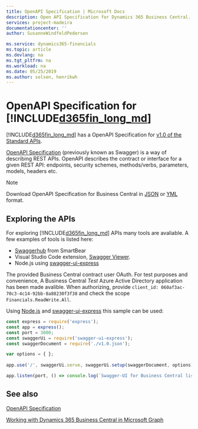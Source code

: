 ```yaml
---
title: OpenAPI Specification | Microsoft Docs
description: Open API Specification for Dynamics 365 Business Central.
services: project-madeira
documentationcenter: ''
author: SusanneWindfeldPedersen

ms.service: dynamics365-financials
ms.topic: article
ms.devlang: na
ms.tgt_pltfrm: na
ms.workload: na
ms.date: 05/25/2019
ms.author: solsen, henrikwh
---
```


# OpenAPI Specification for [!INCLUDE[d365fin_long_md](../includes/d365fin_long_md.md)]
[!INCLUDE[d365fin_long_md](../includes/d365fin_long_md.md)] has a OpenAPI Specification for [v1.0 of the Standard APIs](https://docs.microsoft.com/en-us/dynamics-nav/api-reference/v1.0/index).

[OpenAPI Specification](https://swagger.io/docs/specification/about/) (previously known as Swagger) is a way of describing REST APIs. OpenAPI describes the contract or interface for a given REST API: endpoints, security schemes, methods/verbs, parameters, models, headers etc.  

> [!NOTE]  
> Download OpenAPI Specification for Business Central in [JSON](v1.0.json) or [YML](v1.0.yaml) format.

## Exploring the APIs
For exploring [!INCLUDE[d365fin_long_md](../includes/d365fin_long_md.md)] APIs many tools are avaliable. A few examples of tools is listed here:

- [Swaggerhub](https://swagger.io/tools/swaggerhub/) from SmartBear
- Visual Studio Code extension, [Swagger Viewer](https://marketplace.visualstudio.com/items?itemName=Arjun.swagger-viewer).
- Node.js using [swagger-ui-express](https://github.com/scottie1984/swagger-ui-express)

The provided Business Central contract user OAuth. For test purposes and convenience, A Business Central *Test* Azure Active Directory application has been made avalible. When authorizing, provide ```client_id: 060af3ac-70c3-4c14-92bb-8a88230f3f38``` and check the scope ```Financials.ReadWrite.All```.

Using [Node.js](https://nodejs.org) and [swagger-ui-express](https://github.com/scottie1984/swagger-ui-express) this sample can be used: 
```javascript
const express = require('express');
const app = express();
const port = 3000;
const swaggerUi = require('swagger-ui-express');
const swaggerDocument = require('./v1.0.json');

var options = { };
 
app.use('/', swaggerUi.serve, swaggerUi.setup(swaggerDocument, options));

app.listen(port, () => console.log(`Swagger-UI for Business Central listening on port ${port}!`))
```


## See also
[OpenAPI Specification](https://github.com/OAI/OpenAPI-Specification)

[Working with Dynamics 365 Business Central in Microsoft Graph](resources/dynamics_overview.md)
